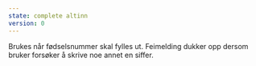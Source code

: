 ```yaml
---
state: complete altinn
version: 0
---
```

Brukes når fødselsnummer skal fylles ut. Feimelding dukker opp dersom bruker forsøker å skrive noe annet en siffer.
